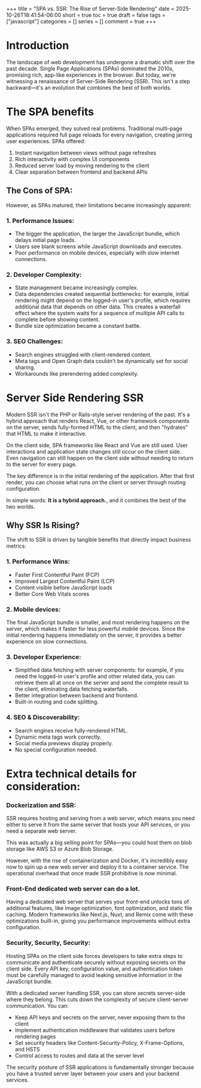 +++
title = "SPA vs. SSR: The Rise of Server-Side Rendering"
date = 2025-10-26T18:41:54-06:00
short = true
toc = true
draft = false
tags = ["javascript"]
categories = []
series = []
comment = true
+++

# Introduction
The landscape of web development has undergone a dramatic shift over the past decade. Single Page Applications (SPAs) dominated the 2010s, promising rich, app-like experiences in the browser. But today, we're witnessing a renaissance of Server-Side Rendering (SSR). This isn't a step backward—it's an evolution that combines the best of both worlds.  

# The SPA benefits
When SPAs emerged, they solved real problems. Traditional multi-page applications required full page reloads for every navigation, creating jarring user experiences. SPAs offered:

1. Instant navigation between views without page refreshes
2. Rich interactivity with complex UI components
3. Reduced server load by moving rendering to the client
4. Clear separation between frontend and backend APIs

## The Cons of SPA:
However, as SPAs matured, their limitations became increasingly apparent:

### 1. Performance Issues:

* The bigger the application, the larger the JavaScript bundle, which delays initial page loads.
* Users see blank screens while JavaScript downloads and executes.
* Poor performance on mobile devices, especially with slow internet connections.

### 2. Developer Complexity:

* State management became increasingly complex.
* Data dependencies created sequential bottlenecks: for example, initial rendering might depend on the logged-in user's profile, which requires additional data that depends on other data. This creates a waterfall effect where the system waits for a sequence of multiple API calls to complete before showing content.
* Bundle size optimization became a constant battle.

### 3. SEO Challenges:

* Search engines struggled with client-rendered content.
* Meta tags and Open Graph data couldn't be dynamically set for social sharing.
* Workarounds like prerendering added complexity.

# Server Side Rendering SSR

Modern SSR isn't the PHP or Rails-style server rendering of the past. It's a hybrid approach that renders React, Vue, or other framework components on the server, sends fully-formed HTML to the client, and then "hydrates" that HTML to make it interactive.  

On the client side, SPA frameworks like React and Vue are still used. User interactions and application state changes still occur on the client side. Even navigation can still happen on the client side without needing to return to the server for every page.

The key difference is in the initial rendering of the application. After that first render, you can choose what runs on the client or server through routing configuration.

In simple words: **It is a hybrid approach.**, and it combines the best of the two worlds.

## Why SSR Is Rising?
The shift to SSR is driven by tangible benefits that directly impact business metrics:  

### 1. Performance Wins:
* Faster First Contentful Paint (FCP)
* Improved Largest Contentful Paint (LCP)
* Content visible before JavaScript loads
* Better Core Web Vitals scores

### 2. Mobile devices:
The final JavaScript bundle is smaller, and most rendering happens on the server, which makes it faster for less powerful mobile devices. Since the initial rendering happens immediately on the server, it provides a better experience on slow connections.

### 3. Developer Experience:
* Simplified data fetching with server components: for example, if you need the logged-in user's profile and other related data, you can retrieve them all at once on the server and send the complete result to the client, eliminating data fetching waterfalls.
* Better integration between backend and frontend.
* Built-in routing and code splitting.

### 4. SEO & Discoverability:
* Search engines receive fully-rendered HTML.
* Dynamic meta tags work correctly.
* Social media previews display properly.
* No special configuration needed.

# Extra technical details for consideration:

### Dockerization and SSR:
SSR requires hosting and serving from a web server, which means you need either to serve it from the same server that hosts your API services, or you need a separate web server.

This was actually a big selling point for SPAs—you could host them on blob storage like AWS S3 or Azure Blob Storage.

However, with the rise of containerization and Docker, it's incredibly easy now to spin up a new web server and deploy it to a container service. The operational overhead that once made SSR prohibitive is now minimal.

### Front-End dedicated web server can do a lot.
Having a dedicated web server that serves your front-end unlocks tons of additional features, like image optimization, font optimization, and static file caching. Modern frameworks like Next.js, Nuxt, and Remix come with these optimizations built-in, giving you performance improvements without extra configuration.

### Security, Security, Security:
Hosting SPAs on the client side forces developers to take extra steps to communicate and authenticate securely without exposing secrets on the client side. Every API key, configuration value, and authentication token must be carefully managed to avoid leaking sensitive information in the JavaScript bundle.

With a dedicated server handling SSR, you can store secrets server-side where they belong. This cuts down the complexity of secure client-server communication. You can:

* Keep API keys and secrets on the server, never exposing them to the client
* Implement authentication middleware that validates users before rendering pages
* Set security headers like Content-Security-Policy, X-Frame-Options, and HSTS
* Control access to routes and data at the server level

The security posture of SSR applications is fundamentally stronger because you have a trusted server layer between your users and your backend services.



